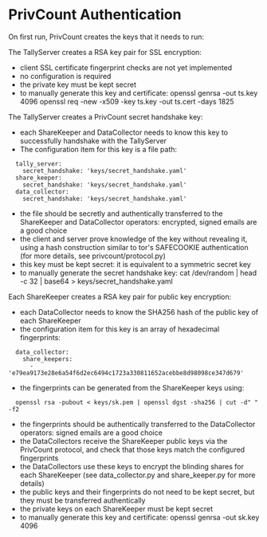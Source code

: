 # PrivCount Authentication

On first run, PrivCount creates the keys that it needs to run:

The TallyServer creates a RSA key pair for SSL encryption:
* client SSL certificate fingerprint checks are not yet implemented
* no configuration is required
* the private key must be kept secret
* to manually generate this key and certificate:
    openssl genrsa -out ts.key 4096
    openssl req -new -x509 -key ts.key -out ts.cert -days 1825

The TallyServer creates a PrivCount secret handshake key:
* each ShareKeeper and DataCollector needs to know this key to
  successfully handshake with the TallyServer
* The configuration item for this key is a file path:
```
  tally_server:
    secret_handshake: 'keys/secret_handshake.yaml'
  share_keeper:
    secret_handshake: 'keys/secret_handshake.yaml'
  data_collector:
    secret_handshake: 'keys/secret_handshake.yaml'
```
* the file should be secretly and authentically transferred to the
  ShareKeeper and DataCollector operators: encrypted, signed emails are a
  good choice
* the client and server prove knowledge of the key without revealing it,
  using a hash construction similar to tor's SAFECOOKIE authentication
  (for more details, see privcount/protocol.py)
* this key must be kept secret: it is equivalent to a symmetric secret key
* to manually generate the secret handshake key:
    cat /dev/random | head -c 32 | base64 > keys/secret_handshake.yaml

Each ShareKeeper creates a RSA key pair for public key encryption:
* each DataCollector needs to know the SHA256 hash of the public key of
  each ShareKeeper
* the configuration item for this key is an array of hexadecimal
  fingerprints:
```
  data_collector:
    share_keepers:
      - 'e79ea9173e28e6a54f6d2ec6494c1723a330811652acebbe8d98098ce347d679'
```
* the fingerprints can be generated from the ShareKeeper keys using:
```
  openssl rsa -pubout < keys/sk.pem | openssl dgst -sha256 | cut -d" " -f2
```
* the fingerprints should be authentically transferred to the
  DataCollector operators: signed emails are a good choice
* the DataCollectors receive the ShareKeeper public keys via the PrivCount
  protocol, and check that those keys match the configured fingerprints
* the DataCollectors use these keys to encrypt the blinding shares for
  each ShareKeeper
  (see data_collector.py and share_keeper.py for more details)
* the public keys and their fingerprints do not need to be kept secret,
  but they must be transferred authentically
* the private keys on each ShareKeeper must be kept secret
* to manually generate this key and certificate:
    openssl genrsa -out sk.key 4096
